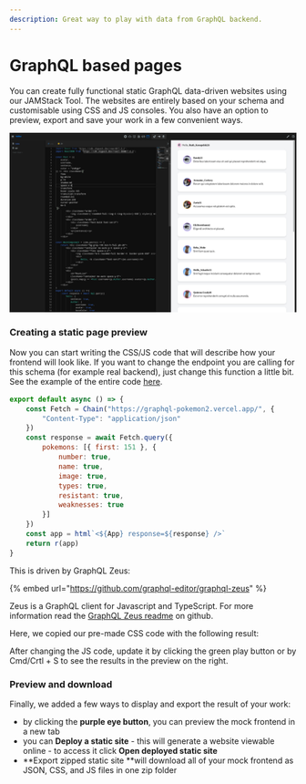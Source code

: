 ```yaml
---
description: Great way to play with data from GraphQL backend.
---
```


# GraphQL based pages

You can create fully functional static GraphQL data-driven websites using our JAMStack Tool. The websites are entirely based on your schema and customisable using CSS and JS consoles. You also have an option to preview, export and save your work in a few convenient ways.

![](<../../.gitbook/assets/image (2).png>)



### Creating a static page preview

Now you can start writing the CSS/JS code that will describe how your frontend will look like. If you want to change the endpoint you are calling for this schema (for example real backend), just change this function a little bit. See the example of the entire code [here](https://nightly.graphqleditor.com/stack-of-the-future/pokemon?visibleMenu=mock).

```javascript
export default async () => {
    const Fetch = Chain("https://graphql-pokemon2.vercel.app/", {
        "Content-Type": "application/json"
    })
    const response = await Fetch.query({
        pokemons: [{ first: 151 }, {
            number: true,
            name: true,
            image: true,
            types: true,
            resistant: true,
            weaknesses: true
        }]
    })
    const app = html`<${App} response=${response} />`
    return r(app)
}
```

This is driven by GraphQL Zeus:

{% embed url="https://github.com/graphql-editor/graphql-zeus" %}

Zeus is a GraphQL client for Javascript and TypeScript. For more information read the [GraphQL Zeus readme](https://github.com/graphql-editor/graphql-zeus/blob/master/README.md) on github.

Here, we copied our pre-made CSS code with the following result:

After changing the JS code, update it by clicking the green play button or by Cmd/Crtl + S to see the results in the preview on the right.

### Preview and download&#x20;

Finally, we added a few ways to display and export the result of your work:

* by clicking the **purple eye button**, you can preview the mock frontend in a new tab
* you can **Deploy a static site** - this will generate a website viewable online - to access it click **Open deployed static site**
* **Export zipped static site **will download all of your mock frontend as JSON, CSS, and JS files in one zip folder
